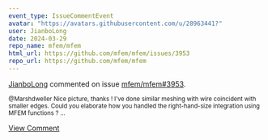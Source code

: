 ```yaml
---
event_type: IssueCommentEvent
avatar: "https://avatars.githubusercontent.com/u/28963441?"
user: JianboLong
date: 2024-03-29
repo_name: mfem/mfem
html_url: https://github.com/mfem/mfem/issues/3953
repo_url: https://github.com/mfem/mfem
---
```


<a href='https://github.com/JianboLong' target='_blank'>JianboLong</a> commented on issue <a href='https://github.com/mfem/mfem/issues/3953' target='_blank'>mfem/mfem#3953</a>.

<small>@Marshdweller Nice picture, thanks ! I've done similar meshing with wire coincident with smaller edges. Could you elaborate how you handled the right-hand-size integration using MFEM functions ? ...</small>

<a href='https://github.com/mfem/mfem/issues/3953' target='_blank'>View Comment</a>